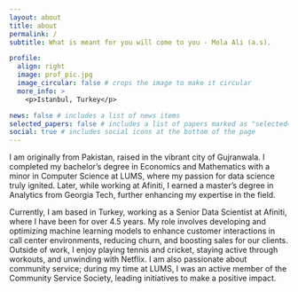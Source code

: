 ```yaml
---
layout: about
title: about
permalink: /
subtitle: What is meant for you will come to you - Mola Ali (a.s).

profile:
  align: right
  image: prof_pic.jpg
  image_circular: false # crops the image to make it circular
  more_info: >
    <p>Istanbul, Turkey</p>

news: false # includes a list of news items
selected_papers: false # includes a list of papers marked as "selected={true}"
social: true # includes social icons at the bottom of the page
---
```


I am originally from Pakistan, raised in the vibrant city of Gujranwala. I completed my bachelor’s degree in Economics and Mathematics with a minor in Computer Science at LUMS, where my passion for data science truly ignited. Later, while working at Afiniti, I earned a master’s degree in Analytics from Georgia Tech, further enhancing my expertise in the field.

Currently, I am based in Turkey, working as a Senior Data Scientist at Afiniti, where I have been for over 4.5 years. My role involves developing and optimizing machine learning models to enhance customer interactions in call center environments, reducing churn, and boosting sales for our clients. Outside of work, I enjoy playing tennis and cricket, staying active through workouts, and unwinding with Netflix. I am also passionate about community service; during my time at LUMS, I was an active member of the Community Service Society, leading initiatives to make a positive impact.
